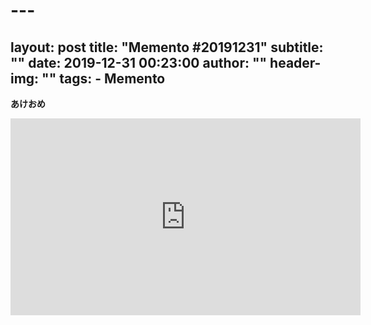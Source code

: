 # ---
layout:     post
title:      "Memento #20191231"
subtitle:   ""
date:       2019-12-31 00:23:00
author:     ""
header-img: ""
tags:
    - Memento
---
**あけおめ**

<iframe width="560" height="315" src="https://www.youtube.com/embed/ZfVpEwJF9dw" frameborder="0" allow="accelerometer; autoplay; encrypted-media; gyroscope; picture-in-picture" allowfullscreen></iframe>

